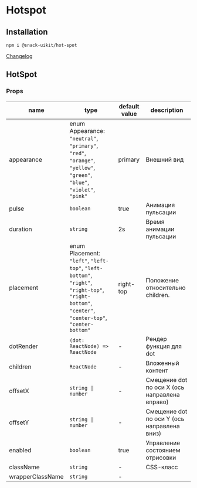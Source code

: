 # Hotspot

## Installation

`npm i @snack-uikit/hot-spot`

[Changelog](./CHANGELOG.md)

[//]: DOCUMENTATION_SECTION_START
[//]: THIS_SECTION_IS_AUTOGENERATED_PLEASE_DONT_EDIT_IT
## HotSpot
### Props
| name | type | default value | description |
|------|------|---------------|-------------|
| appearance | enum Appearance: `"neutral"`, `"primary"`, `"red"`, `"orange"`, `"yellow"`, `"green"`, `"blue"`, `"violet"`, `"pink"` | primary | Внешний вид |
| pulse | `boolean` | true | Анимация пульсации |
| duration | `string` | 2s | Время анимации пульсации |
| placement | enum Placement: `"left"`, `"left-top"`, `"left-bottom"`, `"right"`, `"right-top"`, `"right-bottom"`, `"center"`, `"center-top"`, `"center-bottom"` | right-top | Положение относительно children. |
| dotRender | `(dot: ReactNode) => ReactNode` | - | Рендер функция для dot |
| children | `ReactNode` | - | Вложенный контент |
| offsetX | `string \| number` | - | Смещение dot по оси X (ось направлена вправо) |
| offsetY | `string \| number` | - | Смещение dot по оси Y (ось направлена вниз) |
| enabled | `boolean` | true | Управление состоянием отрисовки |
| className | `string` | - | CSS-класс |
| wrapperClassName | `string` | - |  |


[//]: DOCUMENTATION_SECTION_END
